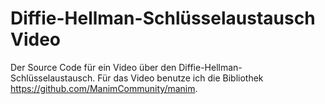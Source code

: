 # Diffie-Hellman-Schlüsselaustausch Video
Der Source Code für ein Video über den Diffie-Hellman-Schlüsselaustausch.
Für das Video benutze ich die Bibliothek https://github.com/ManimCommunity/manim.
